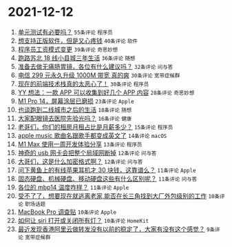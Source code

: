 # 2021-12-12

1. [单元测试有必要吗？](https://www.v2ex.com/t/821608) `55条评论` `程序员`
1. [想支持正版软件，但是又心疼钱](https://www.v2ex.com/t/821653) `40条评论` `软件`
1. [程序员工资模式变更](https://www.v2ex.com/t/821610) `39条评论` `奇思妙想`
1. [跑路苏北 18 线小县城三年生活](https://www.v2ex.com/t/821635) `36条评论` `随想`
1. [准备去做无痛肠胃镜，各位有什么建议吗？](https://www.v2ex.com/t/821634) `32条评论` `问与答`
1. [电信 299 元永久升级 1000M 带宽 真的爽](https://www.v2ex.com/t/821649) `30条评论` `宽带症候群`
1. [现在的前端技术栈真的太恶心了！](https://www.v2ex.com/t/821702) `30条评论` `程序员`
1. [YY 想法：一款 APP 可以收集到好几个 APP 内容](https://www.v2ex.com/t/821632) `28条评论` `奇思妙想`
1. [M1 Pro 14，屏幕涂层已磨损](https://www.v2ex.com/t/821673) `23条评论` `Apple`
1. [也谈跑到二线城市之后的生活](https://www.v2ex.com/t/821689) `18条评论` `随想`
1. [大家配眼镜去医院先验光吗？](https://www.v2ex.com/t/821624) `16条评论` `健康`
1. [老哥们，你们的租房月租占比是月薪多少？](https://www.v2ex.com/t/821647) `15条评论` `程序员`
1. [apple music 歌曲名跟歌手都变成英文了](https://www.v2ex.com/t/821604) `14条评论` `macOS`
1. [M1 Max 使用一周开发体验分享](https://www.v2ex.com/t/821665) `13条评论` `程序员`
1. [神奇的 usb 网卡会把整个局域网断掉](https://www.v2ex.com/t/821640) `12条评论` `问与答`
1. [大哥们，这是什么加密格式啊？](https://www.v2ex.com/t/821630) `12条评论` `问与答`
1. [问下黄鱼上的有线苹果耳机才 30 块钱，这靠谱么？](https://www.v2ex.com/t/821686) `11条评论` `Apple`
1. [固态硬盘、机械硬盘、移动硬盘这些有什么区别呢？](https://www.v2ex.com/t/821661) `11条评论` `问与答`
1. [各位的 mbp14 温度咋样？](https://www.v2ex.com/t/821641) `11条评论` `Apple`
1. [受不了了，想要现在就逃离老家,能否在长三角找到大厂外包级别的工作](https://www.v2ex.com/t/821674) `10条评论` `职场话题`
1. [MacBook Pro 调查贴](https://www.v2ex.com/t/821668) `10条评论` `Apple`
1. [如何让 siri 打开或关闭所有灯？](https://www.v2ex.com/t/821660) `10条评论` `HomeKit`
1. [最近发现香港阿里云做转发没有以前的稳定了，大家有没有这个感觉？](https://www.v2ex.com/t/821638) `9条评论` `宽带症候群`
